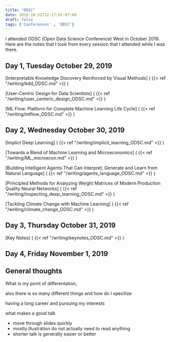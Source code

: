 ```yaml
---
title: "ODSC"
date: 2019-10-31T12:17:01-07:00
draft: false
tags: ['Conferences' , 'ODSC']
---
```


I attended ODSC (Open Data Science Conference) West in October 2019. Here are the notes that I took from every session that I attended while I was there.

## Day 1, Tuesday October 29, 2019

[Interpretable Knowledge Discovery Reinforced by Visual Methods]
(
{{< ref  "/writing/kdd_ODSC.md"  >}} )

[User-Centric Design for Data Scientists]
(
{{< ref  "/writing/user_centeric_design_ODSC.md"  >}} )

[ML Flow: Platform for Complete Machine Learning Life Cycle]
(
{{< ref  "/writing/mlflow_ODSC.md"  >}} )

## Day 2, Wednesday October 30, 2019

[Implict Deep Learning]
(
{{< ref  "/writing/implicit_learning_ODSC.md"  >}} )

[Towards a Blend of Machine Learning and Microeconomics]
(
{{< ref  "/writing/ML_microecon.md"  >}} )

[Building Intelligent Agents That Can Interpret, Generate and Learn from Natural Language]
(
{{< ref  "/writing/agents_language_ODSC.md"  >}} )

[Principled Methods for Analyzing Weight Matrices of Modern Production Quality Neural Networks]
(
{{< ref  "/writing/inspecting_deep_learning_ODSC.md"  >}} )

[Tackling Climate Change with Machine Learning]
(
{{< ref  "/writing/climate_change_ODSC.md"  >}} )

## Day 3, Thursday October 31, 2019

[Key Notes]
(
{{< ref  "/writing/keynotes_ODSC.md"  >}} )


## Day 4, Friday November 1, 2019

## General thoughts 

What is my point of differentation, 

also there is so many different things and how do I specilize 

having a long career and pursuing my interests 

what makes a good talk 
- move through slides quickly 
- mostly illustration do not actually need to read anything 
- shorter talk is generally easier or better 


